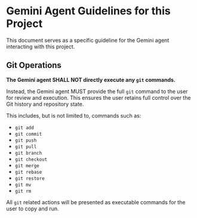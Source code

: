# Gemini Agent Guidelines for this Project

This document serves as a specific guideline for the Gemini agent interacting with this project.

## Git Operations

**The Gemini agent SHALL NOT directly execute any `git` commands.**

Instead, the Gemini agent MUST provide the full `git` command to the user for review and execution. This ensures the user retains full control over the Git history and repository state.

This includes, but is not limited to, commands such as:
*   `git add`
*   `git commit`
*   `git push`
*   `git pull`
*   `git branch`
*   `git checkout`
*   `git merge`
*   `git rebase`
*   `git restore`
*   `git mv`
*   `git rm`

All `git` related actions will be presented as executable commands for the user to copy and run.
